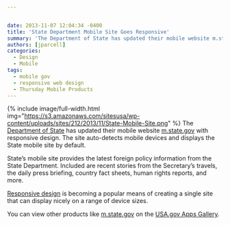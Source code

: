 ```yaml
---


date: 2013-11-07 12:04:34 -0400
title: 'State Department Mobile Site Goes Responsive'
summary: 'The Department of State has updated their mobile website m.state.gov with'
authors: [jparcell]
categories:
  - Design
  - Mobile
tags:
  - mobile gov
  - responsive web design
  - Thursday Mobile Products
---
```


{% include image/full-width.html img="https://s3.amazonaws.com/sitesusa/wp-content/uploads/sites/212/2013/11/State-Mobile-Site.png" %}
The [Department of State](http://www.state.gov/) has updated their mobile website [m.state.gov](http://m.state.gov) with responsive design.  The site auto-detects mobile devices and displays the State mobile site by default.

State&#8217;s mobile site provides the latest foreign policy information from the State Department. Included are recent stories from the Secretary’s travels, the daily press briefing, country fact sheets, human rights reports, and more.

[Responsive design](https://www.WHATEVER/tag/responsive-web-design/) is becoming a popular means of creating a single site that can display nicely on a range of device sizes.

You can view other products like [m.state.gov](http://m.state.gov/) on the [USA.gov Apps Gallery](http://apps.usa.gov/).